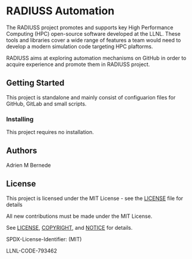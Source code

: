 # RADIUSS Automation

The RADIUSS project promotes and supports key High Performance Computing (HPC) open-source software developed at the LLNL. These tools and libraries cover a wide range of features a team would need to develop a modern simulation code targeting HPC plaftorms.

RADIUSS aims at exploring automation mechanisms on GitHub in order to acquire experience and promote them in RADIUSS project.

## Getting Started

This project is standalone and mainly consist of configuarion files for GitHub, GitLab and small scripts.

### Installing

This project requires no installation.

## Authors

Adrien M Bernede

## License

This project is licensed under the MIT License - see the [LICENSE](LICENSE) file for details

All new contributions must be made under the MIT License.

See [LICENSE](https://github.com/LLNL/radiuss-uberenv/blob/master/LICENSE),
[COPYRIGHT](https://github.com/LLNL/radiuss-uberenv/blob/master/COPYRIGHT), and
[NOTICE](https://github.com/LLNL/radiuss-uberenv/blob/master/NOTICE) for details.

SPDX-License-Identifier: (MIT)

LLNL-CODE-793462


